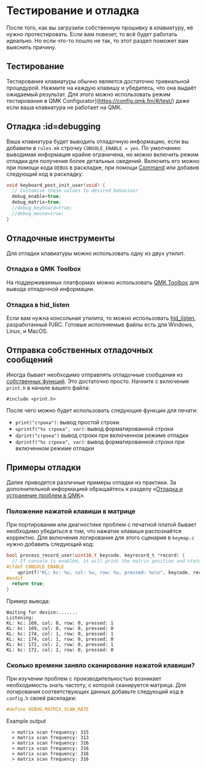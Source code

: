# Тестирование и отладка

После того, как вы загрузили собственную прошивку в клавиатуру, её нужно протестировать. Если вам повезет, то всё будет работать идеально. Но если что-то пошло не так, то этот раздел поможет вам выяснить причину.

## Тестирование

Тестирование клавиатуры обычно является достаточно тривиальной процедурой. Нажмите на каждую клавишу и убедитесь, что она выдаёт ожидаемый результат. Для этого можно использовать режим тестирования в QMK Configurator](https://config.qmk.fm/#/test/) даже если ваша клавиатура не работает на QMK.

## Отладка :id=debugging

Ваша клавиатура будет выводить отладочную информацию, если вы добавили в `rules.mk` строчку `CONSOLE_ENABLE = yes`. По умолчанию выводимая информация крайне ограничена, но можно включить режим отладки для получения более детальных сведений. Включить его можно при помощи кода `DEBUG` в раскладке, при помощи [Command](ru-ru/feature_command.md) или добавив следующий код в раскладку:

```c
void keyboard_post_init_user(void) {
  // Customise these values to desired behaviour
  debug_enable=true;
  debug_matrix=true;
  //debug_keyboard=true;
  //debug_mouse=true;
}
```

## Отладочные инструменты

Для отладки клавиатуры можно использовать одну из двух утилит.

### Отладка в QMK Toolbox

На поддерживаемых платформах можно использовать [QMK Toolbox](https://github.com/qmk/qmk_toolbox) для вывода отладочной информации.

### Отладка в hid_listen

Если вам нужна консольная утилита, то можно использовать [hid_listen](https://www.pjrc.com/teensy/hid_listen.html), разработанный PJRC. Готовые исполняемые файлы есть для Windows, Linux, и MacOS.

## Отправка собственных отладочных сообщений

Иногда бывает необходимо отправлять отладочные сообщения из [собственных функций](ru-ru/custom_quantum_functions.md). Это достаточно просто. Начните с включения `print.h` в начале вашего файла:

    #include <print.h>

После чего можно будет использовать следующие функции для печати:

* `print("строка")`: вывод простой строки.
* `uprintf("%s строка", var)`: вывод форматированной строки
* `dprint("строка")` вывод строки при включенном режиме отладки
* `dprintf("%s строка", var)`: вывод форматированной строки при включенном режиме отладки

## Примеры отладки

Далее приводятся различные примеры отладки из практики. За дополнительной информацией обращайтесь к разделу «[Отладка и устранение проблем в QMK](ru-ru/faq_debug.md)».

### Положение нажатой клавиши в матрице

При портировании или диагностике проблем с печатной платой бывает необходимо убедиться в том, что нажатие клавиши распознаётся корректно. Для включения логирования для этого сценария в `keymap.c` нужно добавить следующий код:

```c
bool process_record_user(uint16_t keycode, keyrecord_t *record) {
  // If console is enabled, it will print the matrix position and status of each key pressed
#ifdef CONSOLE_ENABLE
    uprintf("KL: kc: %u, col: %u, row: %u, pressed: %u\n", keycode, record->event.key.col, record->event.key.row, record->event.pressed);
#endif
  return true;
}
```

Пример вывода:

```text
Waiting for device:.......
Listening:
KL: kc: 169, col: 0, row: 0, pressed: 1
KL: kc: 169, col: 0, row: 0, pressed: 0
KL: kc: 174, col: 1, row: 0, pressed: 1
KL: kc: 174, col: 1, row: 0, pressed: 0
KL: kc: 172, col: 2, row: 0, pressed: 1
KL: kc: 172, col: 2, row: 0, pressed: 0
```

### Сколько времени заняло сканирование нажатой клавиши?

При изучении проблем с производительностью возникает необходимость знать частоту, с которой сканируется матрица. Для логирования соответствующих данных добавьте следующий код в `config.h` своей раскладки:

```c
#define DEBUG_MATRIX_SCAN_RATE
```

Example output
```text
  > matrix scan frequency: 315
  > matrix scan frequency: 313
  > matrix scan frequency: 316
  > matrix scan frequency: 316
  > matrix scan frequency: 316
  > matrix scan frequency: 316
```

